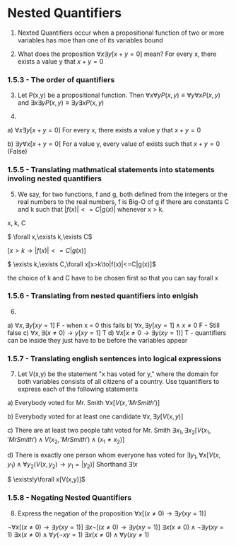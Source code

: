 # Nested Quantifiers 

1. Nexted Quantifiers occur when a propositional function of two or more variables has moe than one of its variables bound

2. What does the proposition $\forall x\exists y [x+y=0]$ mean? 
For every x, there exists a value y that $x + y = 0$

### 1.5.3 - The order of quantifiers

3. Let P(x,y) be a propositional function. 
Then $\forall x\forall y P(x,y)\equiv\forall y\forall x P(x,y)$
and $\exists x\exists y P(x,y)\equiv\exists y\exists xP(x,y)$

4. 
a) $\forall x\exists y [x+y=0]$ 
For every x, there exists a value y that $x + y = 0$

b) $\exists y\forall x [x + y = 0]$
For a value y, every value of exists such that $x + y = 0$ (False)

### 1.5.5 - Translating mathmatical statements into statements involing nested quantifiers

5. We say, for two functions, f and g, both defined from the
integers or the real numbers to the real numbers, f is Big-O of g if there are
constants C and k such that $|f (x)| <= C|g(x)|$ whenever x > k.

x, k, C

$ \forall x,\exists k,\exists C$

$[x>k\to|f(x)|<=C|g(x)]$

$ \exists k,\exists C,\forall x[x>k\to|f(x)|<=C|g(x)]$

the choice of k and C have to be chosen first so that you can say forall x

### 1.5.6 - Translating from nested quantifiers into enlgish

6.
a) $\forall x,\exists y[xy=1]$
F - when x = 0 this fails
b) $\forall x,\exists y[xy=1]\land x\neq 0$
F - Still false
c) $\forall x,\exists (x\neq 0)\to y[xy=1]$
T
d) $\forall x[x\neq 0\to\exists y(xy=1)]$
T - quantifiers can be inside they just have to be before the variables appear 

### 1.5.7 - Translating english sentences into logical expressions

7. Let V(x,y) be the statement "x has voted for y," where the domain for both variables consists of all citizens
of a country. Use tquantifiers to express each of the following statements

a) Everybody voted for Mr. Smith
$\forall x[V(x,'Mr Smith')]$

b) Everybody voted for at least one candidate
$\forall x,\exists y [V(x,y)]$

c) There are at least two people taht voted for Mr. Smith
$\exists x_1,\exists x_2[V(x_1,'Mr Smith')\land V(x_2, 'Mr Smith')\land(x_1\neq x_2)]$

d) There is exactly one person whom everyone has voted for
$\exists y_1,\forall x[V(x,y_1)\land\forall y_2(V(x,y_2)\to y_1=|y_2)]$
Shorthand $\exists!x$

$ \exists!y\forall x[V(x,y)]$

### 1.5.8 - Negating Nested Quantifiers
8. Express the negation of the proposition
$\forall x[(x\neq0)\to\exists y(xy=1)]$

$\neg\forall x[(x\neq0)\to\exists y(xy=1)]$
$\exists x\neg[(x\neq0)\to\exists y(xy=1)]$
$\exists x(x\neq 0)\land\neg\exists y(xy=1)$
$\exists x(x\neq 0)\land\forall y(\neg xy=1)$
$\exists x(x\neq 0)\land\forall y(xy\neq1)$

